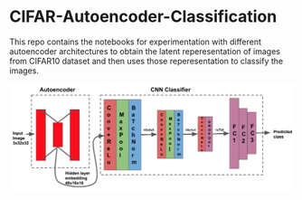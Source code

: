 # CIFAR-Autoencoder-Classification
This repo contains the notebooks for experimentation with different autoencoder architectures to obtain the latent reperesentation 
of images from CIFAR10 dataset and then uses those reperesentation to classify the images.

![decode](/Report/Ensemble-Autoencoder-Classifer-arch.png)
